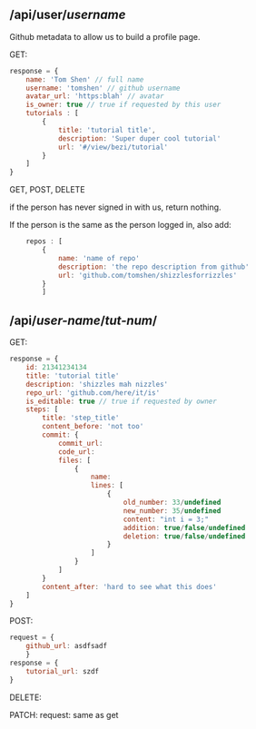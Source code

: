 /api/user/_username_
-------
Github metadata to allow us to build a profile page.

GET:
```javascript
response = {
    name: 'Tom Shen' // full name
    username: 'tomshen' // github username
    avatar_url: 'https:blah' // avatar
    is_owner: true // true if requested by this user
    tutorials : [
        {
            title: 'tutorial title',
            description: 'Super duper cool tutorial'
            url: '#/view/bezi/tutorial'
        }
    ]
}
```

GET, POST, DELETE

if the person has never signed in with us, return nothing.

If the person is the same as the person logged in, also add:

```javascript
    repos : [
        {
            name: 'name of repo'
            description: 'the repo description from github'
            url: 'github.com/tomshen/shizzlesforrizzles'
        }
        ]
```

/api/_user-name_/_tut-num_/
---
GET:

```javascript
response = {
    id: 21341234134
    title: 'tutorial title'
    description: 'shizzles mah nizzles'
    repo_url: 'github.com/here/it/is'
    is_editable: true // true if requested by owner
    steps: [
        title: 'step_title'
        content_before: 'not too'
        commit: {
            commit_url:
            code_url:
            files: [
                {
                    name:
                    lines: [
                        {
                            old_number: 33/undefined
                            new_number: 35/undefined
                            content: "int i = 3;"
                            addition: true/false/undefined
                            deletion: true/false/undefined
                        }
                    ]
                }
            ]
        }
        content_after: 'hard to see what this does'
    ]
}
```

POST:

```javascript
request = {
    github_url: asdfsadf
    }
response = {
    tutorial_url: szdf
}
```

DELETE:

PATCH:
request: same as get
